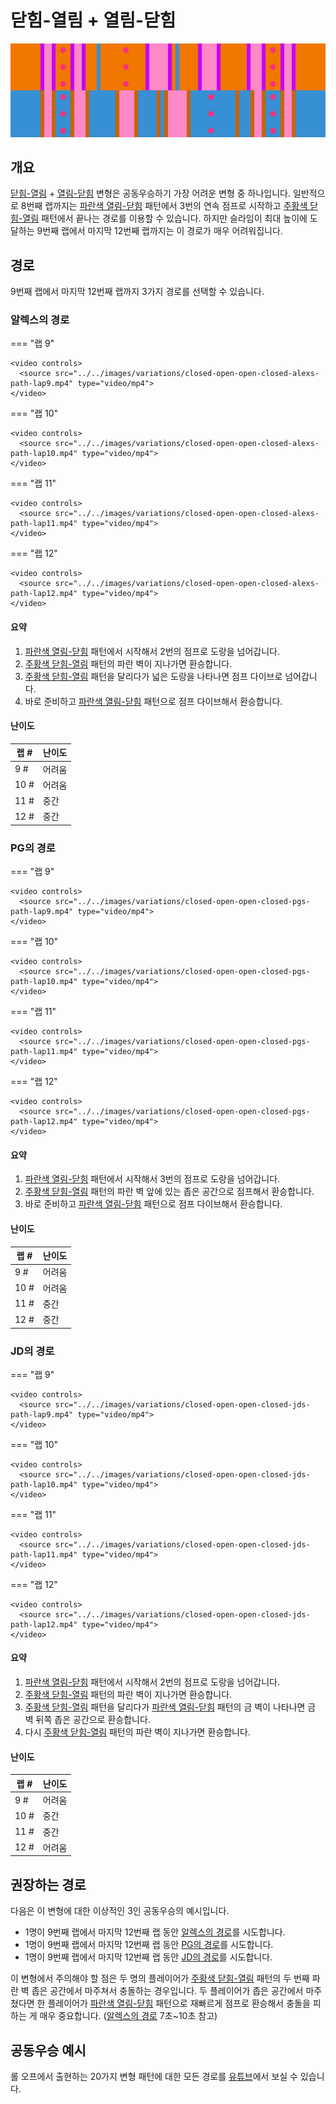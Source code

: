 # 닫힘-열림 + 열림-닫힘

![Closed-Open + Open-Closed](../images/variations/closed-open-open-closed.jpg)

## 개요

[닫힘-열림](../rolls/closed-open-open-closed.md#주황색-롤) + [열림-닫힘](../rolls/closed-open-open-closed.md#파란색-롤) 변형은 공동우승하기 가장 어려운 변형 중 하나입니다. 일반적으로 8번째 랩까지는 [파란색 열림-닫힘](../rolls/closed-open-open-closed.md#파란색-롤) 패턴에서 3번의 연속 점프로 시작하고 [주황색 닫힘-열림](../rolls/closed-open-open-closed.md#주황색-롤) 패턴에서 끝나는 경로를 이용할 수 있습니다. 하지만 슬라임이 최대 높이에 도달하는 9번째 랩에서 마지막 12번째 랩까지는 이 경로가 매우 어려워집니다.

## 경로

9번째 랩에서 마지막 12번째 랩까지 3가지 경로를 선택할 수 있습니다.

### 알렉스의 경로

=== "랩 9"

    <video controls>
      <source src="../../images/variations/closed-open-open-closed-alexs-path-lap9.mp4" type="video/mp4">
    </video>

=== "랩 10"

    <video controls>
      <source src="../../images/variations/closed-open-open-closed-alexs-path-lap10.mp4" type="video/mp4">
    </video>

=== "랩 11"

    <video controls>
      <source src="../../images/variations/closed-open-open-closed-alexs-path-lap11.mp4" type="video/mp4">
    </video>

=== "랩 12"

    <video controls>
      <source src="../../images/variations/closed-open-open-closed-alexs-path-lap12.mp4" type="video/mp4">
    </video>

#### 요약

1. [파란색 열림-닫힘](../rolls/closed-open-open-closed.md#파란색-롤) 패턴에서 시작해서 2번의 점프로 도랑을 넘어갑니다.
2. [주황색 닫힘-열림](../rolls/closed-open-open-closed.md#주황색-롤) 패턴의 파란 벽이 지나가면 환승합니다.
3. [주황색 닫힘-열림](../rolls/closed-open-open-closed.md#주황색-롤) 패턴을 달리다가 넓은 도랑을 나타나면 점프 다이브로 넘어갑니다.
4. 바로 준비하고 [파란색 열림-닫힘](../rolls/closed-open-open-closed.md#파란색-롤) 패턴으로 점프 다이브해서 환승합니다.

#### 난이도

| 랩 #  | 난이도      |
| ----- | ---------- |
| 9 #   | 어려움      |
| 10 #  | 어려움      |
| 11 #  | 중간        |
| 12 #  | 중간        |

### PG의 경로

=== "랩 9"

    <video controls>
      <source src="../../images/variations/closed-open-open-closed-pgs-path-lap9.mp4" type="video/mp4">
    </video>

=== "랩 10"

    <video controls>
      <source src="../../images/variations/closed-open-open-closed-pgs-path-lap10.mp4" type="video/mp4">
    </video>

=== "랩 11"

    <video controls>
      <source src="../../images/variations/closed-open-open-closed-pgs-path-lap11.mp4" type="video/mp4">
    </video>

=== "랩 12"

    <video controls>
      <source src="../../images/variations/closed-open-open-closed-pgs-path-lap12.mp4" type="video/mp4">
    </video>

#### 요약

1. [파란색 열림-닫힘](../rolls/closed-open-open-closed.md#파란색-롤) 패턴에서 시작해서 3번의 점프로 도랑을 넘어갑니다.
2. [주황색 닫힘-열림](../rolls/closed-open-open-closed.md#주황색-롤) 패턴의 파란 벽 앞에 있는 좁은 공간으로 점프해서 환승합니다.
3. 바로 준비하고 [파란색 열림-닫힘](../rolls/closed-open-open-closed.md#파란색-롤) 패턴으로 점프 다이브해서 환승합니다.

#### 난이도

| 랩 #  | 난이도      |
| ----- | ---------- |
| 9 #   | 어려움      |
| 10 #  | 어려움      |
| 11 #  | 중간        |
| 12 #  | 중간        |

### JD의 경로

=== "랩 9"

    <video controls>
      <source src="../../images/variations/closed-open-open-closed-jds-path-lap9.mp4" type="video/mp4">
    </video>

=== "랩 10"

    <video controls>
      <source src="../../images/variations/closed-open-open-closed-jds-path-lap10.mp4" type="video/mp4">
    </video>

=== "랩 11"

    <video controls>
      <source src="../../images/variations/closed-open-open-closed-jds-path-lap11.mp4" type="video/mp4">
    </video>

=== "랩 12"

    <video controls>
      <source src="../../images/variations/closed-open-open-closed-jds-path-lap12.mp4" type="video/mp4">
    </video>

#### 요약

1. [파란색 열림-닫힘](../rolls/closed-open-open-closed.md#파란색-롤) 패턴에서 시작해서 2번의 점프로 도랑을 넘어갑니다.
2. [주황색 닫힘-열림](../rolls/closed-open-open-closed.md#주황색-롤) 패턴의 파란 벽이 지나가면 환승합니다.
3. [주황색 닫힘-열림](../rolls/closed-open-open-closed.md#주황색-롤) 패턴을 달리다가 [파란색 열림-닫힘](../rolls/closed-open-open-closed.md#파란색-롤) 패턴의 금 벽이 나타나면 금 벽 뒤쪽 좁은 공간으로 환승합니다.
4. 다시 [주황색 닫힘-열림](../rolls/closed-open-open-closed.md#주황색-롤) 패턴의 파란 벽이 지나가면 환승합니다.

#### 난이도

| 랩 #  | 난이도      |
| ----- | ---------- |
| 9 #   | 어려움      |
| 10 #  | 중간        |
| 11 #  | 중간        |
| 12 #  | 어려움      |

## 권장하는 경로

다음은 이 변형에 대한 이상적인 3인 공동우승의 예시입니다.

* 1명이 9번째 랩에서 마지막 12번째 랩 동안 [알렉스의 경로](#알렉스의-경로)를 시도합니다.
* 1명이 9번째 랩에서 마지막 12번째 랩 동안 [PG의 경로](#pg의-경로)를 시도합니다.
* 1명이 9번째 랩에서 마지막 12번째 랩 동안 [JD의 경로](#jd의-경로)를 시도합니다.

이 변형에서 주의해야 할 점은 두 명의 플레이어가 [주황색 닫힘-열림](../rolls/closed-open-open-closed.md#주황색-롤) 패턴의 두 번째 파란 벽 좁은 공간에서 마주쳐서 충돌하는 경우입니다. 두 플레이어가 좁은 공간에서 마주쳤다면 한 플레이어가 [파란색 열림-닫힘](../rolls/closed-open-open-closed.md#파란색-롤) 패턴으로 재빠르게 점프로 환승해서 충돌을 피하는 게 매우 중요합니다. ([알렉스의 경로](#알렉스의-경로) 7초~10초 참고)

## 공동우승 예시

롤 오프에서 출현하는 20가지 변형 패턴에 대한 모든 경로를 [유튜브](https://www.youtube.com/playlist?list=PLG_QNSp9ZgJLWYSNl4vY26VJCZeOQHO1F)에서 보실 수 있습니다.
